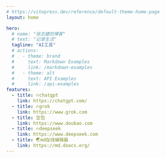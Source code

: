 ```yaml
---
# https://vitepress.dev/reference/default-theme-home-page
layout: home

hero:
  # name: "徐志建的博客"
  # text: "记录生活"
  tagline: "AI工具"
  # actions:
  #   - theme: brand
  #     text: Markdown Examples
  #     link: /markdown-examples
  #   - theme: alt
  #     text: API Examples
  #     link: /api-examples
features:
  - title: 🔥chatgpt
    link: https://chatgpt.com/
  - title: 🔥grok
    link: https://www.grok.com
  - title: 豆包
    link: https://www.doubao.com
  - title: 🔥deepseek
    link: https://www.deepseek.com
  - title: 🌏md在线编辑器
    link: https://md.doocs.org/
---
```


